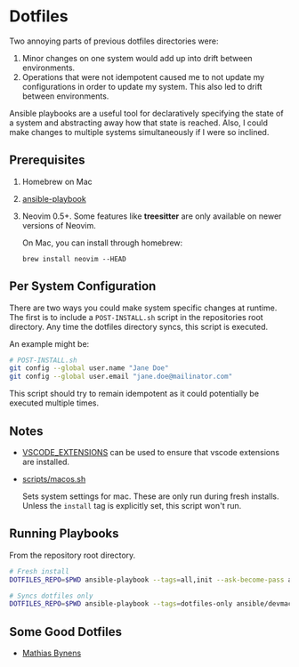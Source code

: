 # Dotfiles

Two annoying parts of previous dotfiles directories were:

1. Minor changes on one system would add up into drift between environments.
2. Operations that were not idempotent caused me to not update my configurations
   in order to update my system. This also led to drift between environments.

Ansible playbooks are a useful tool for declaratively specifying the state of a system
and abstracting away how that state is reached. Also, I could make changes to multiple
systems simultaneously if I were so inclined.

## Prerequisites

1. Homebrew on Mac
2. [ansible-playbook](https://docs.ansible.com/ansible/latest/installation_guide/intro_installation.html)
2. Neovim 0.5+. Some features like __treesitter__ are only available on newer
   versions of Neovim.

   On Mac, you can install through homebrew:

   `brew install neovim --HEAD`

## Per System Configuration

There are two ways you could make system specific changes at runtime. The first is to include
a `POST-INSTALL.sh` script in the repositories root directory. Any time the dotfiles directory
syncs, this script is executed.

An example might be:
```sh
# POST-INSTALL.sh
git config --global user.name "Jane Doe"
git config --global user.email "jane.doe@mailinator.com"
```
This script should try to remain idempotent as it could potentially be executed multiple times.

## Notes

* [VSCODE_EXTENSIONS](VSCODE_EXTENSIONS) can be used to ensure that vscode extensions are installed.

* [scripts/macos.sh](scripts/macos.sh)

    Sets system settings for mac. These are only run during fresh installs.
    Unless the `install` tag is explicitly set, this script won't run.

## Running Playbooks

From the repository root directory.

```sh
# Fresh install
DOTFILES_REPO=$PWD ansible-playbook --tags=all,init --ask-become-pass ansible/devmachine.yaml

# Syncs dotfiles only
DOTFILES_REPO=$PWD ansible-playbook --tags=dotfiles-only ansible/devmachine.yaml
```

## Some Good Dotfiles

* [Mathias Bynens](https://github.com/mathiasbynens/dotfiles)
